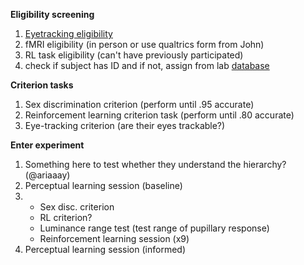 
**Eligibility screening**

1) [Eyetracking eligibility](https://drive.google.com/open?id=1dV9waLClJe1rtQVRWfGMnxyWTnjgDnvZ_ZooSYVT-nI)
2) fMRI eligibility (in person or use qualtrics form from John)
3) RL task eligibility (can't have previously participated)
4) check if subject has ID and if not, assign from lab [database](https://docs.google.com/document/d/175AGq7DkTPlNZQH-G749gmlrRx9CNp6dACaumjPw_iw/edit)

**Criterion tasks**

1) Sex discrimination criterion (perform until .95 accurate)
2) Reinforcement learning criterion task (perform until .80 accurate)
3) Eye-tracking criterion (are their eyes trackable?)

**Enter experiment**


1) Something here to test whether they understand the hierarchy? (@ariaaay)
2) Perceptual learning session (baseline)
3)  - Sex disc. criterion 
    - RL criterion? 
    - Luminance range test (test range of pupillary response) 
    - Reinforcement learning session (x9)
4) Perceptual learning session (informed)
